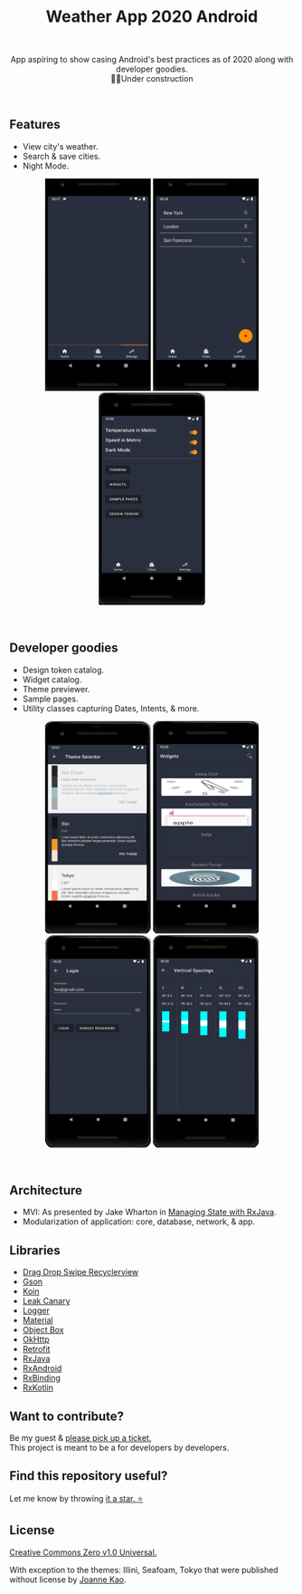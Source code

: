 <h1 align="center">Weather App 2020 Android </h1></br>
<p align="center">App aspiring to show casing Android's best practices as of 2020 along with developer goodies.</br> 👷‍♂️Under construction</p></br>

## Features
- View city's weather.
- Search & save cities.
- Night Mode.
<p align="center">
<img src="https://github.com/whether-jacket/weather-app-2020-android/blob/master/screenshots/Demo_1_home.gif?raw=true" alt="" data-canonical-src="" width="187.5" height="375" />
<img src="https://github.com/whether-jacket/weather-app-2020-android/blob/master/screenshots/Demo_2_cities.gif?raw=true" alt="" data-canonical-src="" width="187.5" height="375" />
<img src="https://github.com/whether-jacket/weather-app-2020-android/blob/master/screenshots/Demo_3_settings.png?raw=true" alt="" data-canonical-src="" width="187.5" height="375" />
</p></br>

## Developer goodies
- Design token catalog.
- Widget catalog.
- Theme previewer.
- Sample pages.
- Utility classes capturing Dates, Intents, & more.
<p align="center">
<img src="https://github.com/whether-jacket/weather-app-2020-android/blob/master/screenshots/Demo_4_theming.png?raw=true" alt="" data-canonical-src="" width="187.5" height="375" />
<img src="https://github.com/whether-jacket/weather-app-2020-android/blob/master/screenshots/Demo_5_widgets.png?raw=true" alt="" data-canonical-src="" width="187.5" height="375" />
<img src="https://github.com/whether-jacket/weather-app-2020-android/blob/master/screenshots/Demo_6_sample_pages.png?raw=true" alt="" data-canonical-src="" width="187.5" height="375" />
<img src="https://github.com/whether-jacket/weather-app-2020-android/blob/master/screenshots/Demo_7_design_tokens.png?raw=true" alt="" data-canonical-src="" width="187.5" height="375" />
</p></br>

## Architecture
- MVI: As presented by Jake Wharton in [Managing State with RxJava](https://jakewharton.com/the-state-of-managing-state-with-rxjava/).
- Modularization of application: core, database, network, & app.

## Libraries
- [Drag Drop Swipe Recyclerview](https://github.com/ernestoyaquello/DragDropSwipeRecyclerview)
- [Gson](https://github.com/google/gson)
- [Koin](https://github.com/InsertKoinIO/koin)
- [Leak Canary](https://github.com/square/leakcanary)
- [Logger](https://github.com/orhanobut/logger)
- [Material](https://github.com/material-components/material-components-android)
- [Object Box](https://github.com/objectbox/objectbox-java)
- [OkHttp](https://github.com/square/okhttp)
- [Retrofit](https://github.com/square/retrofit)
- [RxJava](https://github.com/ReactiveX/RxJava)
- [RxAndroid](https://github.com/ReactiveX/RxAndroid)
- [RxBinding](https://github.com/JakeWharton/RxBinding)
- [RxKotlin](https://github.com/ReactiveX/RxKotlin)

## Want to contribute?
Be my guest & [please pick up a ticket.](https://github.com/whether-jacket/weather-app-2020-android/issues) <br>
This project is meant to be a for developers by developers.

## Find this repository useful?
Let me know by throwing [it a star. :star:](https://github.com/whether-jacket/weather-app-2020-android/stargazers)

## License
[Creative Commons Zero v1.0 Universal.](https://github.com/seljabali/weather-app-2020-android/blob/master/LICENSE)

With exception to the themes: Illini, Seafoam, Tokyo that were published without license by [Joanne Kao](https://github.com/pixelbutter/theme-sample).
